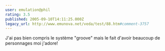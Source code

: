 ```yaml
---
user: emulation@phil
rating: 3.5
published: 2005-09-10T14:11:25.000Z
legacy_url: http://www.emunova.net/veda/test/88.htm#comment-3757
---
```

J'ai pas bien compris le système "groove" mais le fait d'avoir beaucoup de personnages moi j'adore!